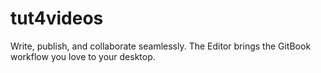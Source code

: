 # tut4videos

Write, publish, and collaborate seamlessly. The Editor brings the GitBook workflow you love to your desktop.

